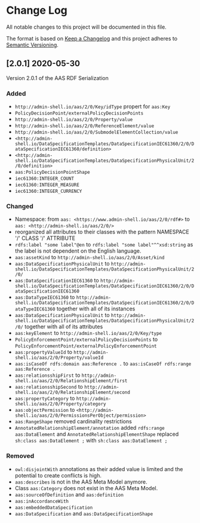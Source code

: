 # Change Log
All notable changes to this project will be documented in this file.

The format is based on [Keep a Changelog](http://keepachangelog.com/) and this project adheres to [Semantic Versioning](http://semver.org/).

## [2.0.1] 2020-05-30
Version 2.0.1 of the AAS RDF Serialization


### Added
* `http://admin-shell.io/aas/2/0/Key/idType` propert for `aas:Key`
* `PolicyDecisionPoint/externalPolicyDecisionPoints`
* `http://admin-shell.io/aas/2/0/Property/value`
* `http://admin-shell.io/aas/2/0/ReferenceElement/value`
* `http://admin-shell.io/aas/2/0/SubmodelElementCollection/value`
* `<http://admin-shell.io/DataSpecificationTemplates/DataSpecificationIEC61360/2/0/DataSpecificationIEC61360/definition>`
* `<http://admin-shell.io/DataSpecificationTemplates/DataSpecificationPhysicalUnit/2/0/definition>`
* `aas:PolicyDecisionPointShape`
* `iec61360:INTEGER_COUNT`
* `iec61360:INTEGER_MEASURE`
* `iec61360:INTEGER_CURRENCY`


### Changed
* Namespace:  from `aas: <https://www.admin-shell.io/aas/2/0/rdf#>` to `aas: <http://admin-shell.io/aas/2/0/>`
* reorganized all attributes to their classes with the pattern NAMESPACE '/' CLASS '/' ATTRIBUTE
* `rdfs:label "some label"@en` to `rdfs:label "some label"^^xsd:string` as the label is not dependent on the English language.
* `aas:assetKind` to `http://admin-shell.io/aas/2/0/Asset/kind`
* `aas:DataSpecificationPhysicalUnit` to `http://admin-shell.io/DataSpecificationTemplates/DataSpecificationPhysicalUnit/2/0/`
* `aas:DataSpecificationIEC61360` to `http://admin-shell.io/DataSpecificationTemplates/DataSpecificationIEC61360/2/0/DataSpecificationIEC61360`
* `aas:DataTypeIEC61360` to `http://admin-shell.io/DataSpecificationTemplates/DataSpecificationIEC61360/2/0/DataTypeIEC61360` together with all of its instances
* `aas:DataSpecificationPhysicalUnit` to `http://admin-shell.io/DataSpecificationTemplates/DataSpecificationPhysicalUnit/2/0/` together with all of its attributes
* `aas:keyElement` to `http://admin-shell.io/aas/2/0/Key/type`
* `PolicyEnforcementPoint/externalPolicyDecisionPoints` to `PolicyEnforcementPoint/externalPolicyEnforcementPoint`
* `aas:propertyValueId` to `http://admin-shell.io/aas/2/0/Property/valueId`
* `aas:isCaseOf rdfs:domain aas:Reference .` to `aas:isCaseOf rdfs:range aas:Reference .`
* `aas:relationsshipFirst` to `http://admin-shell.io/aas/2/0/RelationshipElement/first`
* `aas:relationsshipSecond` to `http://admin-shell.io/aas/2/0/RelationshipElement/second`
* `aas:propertyCategory` to `http://admin-shell.io/aas/2/0/Property/category`
* `aas:objectPermission` to `<http://admin-shell.io/aas/2/0/PermissionsPerObject/permission>`
* `aas:RangeShape` removed cardinality restrictions
* `AnnotatedRelationshipElement/annotation` added `rdfs:range aas:DataElement` and `AnnotatedRelationshipElementShape` replaced `sh:class aas:DataElement ;` with `sh:class aas:DataElement ;`


### Removed
* `owl:disjointWith` annotations as their added value is limited and the potential to create conflicts is high.
* `aas:describes` is not in the AAS Meta Model anymore.
* Class `aas:Category` does not exist in the AAS Meta Model.
* `aas:sourceOfDefinition` and `aas:definition`
* `aas:inAccordanceWith`
* `aas:embeddedDataSpecification`
* `aas:DataSpecification` and `aas:DataSpecificationShape`
